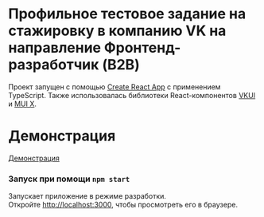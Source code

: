 # Профильное тестовое задание на стажировку в компанию VK на направление Фронтенд-разработчик (B2B)

Проект запущен с помощью [Create React App](https://github.com/facebook/create-react-app) с применением TypeScript. Также использовалась библиотеки React-компонентов [VKUI](https://github.com/VKCOM/VKUI) и [MUI X](https://mui.com/x/introduction/).

# Демонстрация

[Демонстрация](https://letow.github.io/vk-form/)


### Запуск при помощи `npm start`

Запускает приложение в режиме разработки.\
Откройте [http://localhost:3000](http://localhost:3000), чтобы просмотреть его в браузере.

